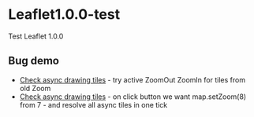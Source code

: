 # Leaflet1.0.0-test
Test Leaflet 1.0.0

Bug demo
------
  * [Check async drawing tiles](http://originalsin.github.io/Leaflet1.0.0-test/examples/L.GridLayerTestV1.html) - try active ZoomOut ZoomIn for tiles from old Zoom
  * [Check async drawing tiles](http://originalsin.github.io/Leaflet1.0.0-test/examples/L.GridLayerTest.html) - on click button we want map.setZoom(8) from 7 - and resolve all async tiles in one tick 
